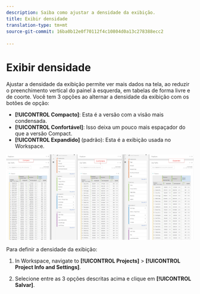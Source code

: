 ```yaml
---
description: Saiba como ajustar a densidade da exibição.
title: Exibir densidade
translation-type: tm+mt
source-git-commit: 16ba0b12e0f70112f4c10804d0a13c278388ecc2

---
```



# Exibir densidade

Ajustar a densidade da exibição permite ver mais dados na tela, ao reduzir o preenchimento vertical do painel à esquerda, em tabelas de forma livre e de coorte.
Você tem 3 opções ao alternar a densidade da exibição com os botões de opção:

- **[!UICONTROL Compacto]**: Esta é a versão com a visão mais condensada.
- **[!UICONTROL Confortável]**: Isso deixa um pouco mais espaçador do que a versão Compact.
- **[!UICONTROL Expandido]** (padrão): Esta é a exibição usada no Workspace.

![](assets/view-density.png)

Para definir a densidade da exibição:

1. In Workspace, navigate to **[!UICONTROL Projects]** &gt; **[!UICONTROL Project Info and Settings]**.

1. Selecione entre as 3 opções descritas acima e clique em **[!UICONTROL Salvar]**.
